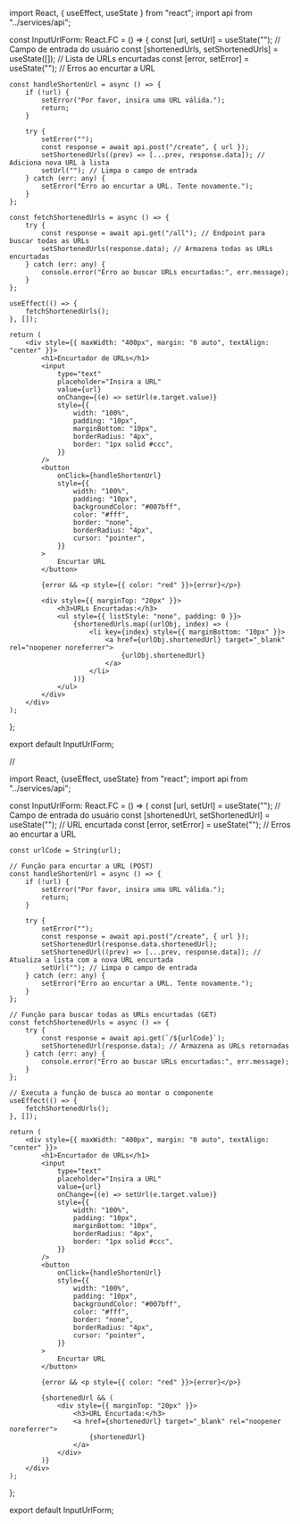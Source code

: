 import React, { useEffect, useState } from "react";
import api from "../services/api";

const InputUrlForm: React.FC = () => {
const [url, setUrl] = useState(""); // Campo de entrada do usuário
const [shortenedUrls, setShortenedUrls] = useState([]); // Lista de URLs encurtadas
const [error, setError] = useState(""); // Erros ao encurtar a URL

    const handleShortenUrl = async () => {
        if (!url) {
            setError("Por favor, insira uma URL válida.");
            return;
        }

        try {
            setError("");
            const response = await api.post("/create", { url });
            setShortenedUrls((prev) => [...prev, response.data]); // Adiciona nova URL à lista
            setUrl(""); // Limpa o campo de entrada
        } catch (err: any) {
            setError("Erro ao encurtar a URL. Tente novamente.");
        }
    };

    const fetchShortenedUrls = async () => {
        try {
            const response = await api.get("/all"); // Endpoint para buscar todas as URLs
            setShortenedUrls(response.data); // Armazena todas as URLs encurtadas
        } catch (err: any) {
            console.error("Erro ao buscar URLs encurtadas:", err.message);
        }
    };

    useEffect(() => {
        fetchShortenedUrls();
    }, []);

    return (
        <div style={{ maxWidth: "400px", margin: "0 auto", textAlign: "center" }}>
            <h1>Encurtador de URLs</h1>
            <input
                type="text"
                placeholder="Insira a URL"
                value={url}
                onChange={(e) => setUrl(e.target.value)}
                style={{
                    width: "100%",
                    padding: "10px",
                    marginBottom: "10px",
                    borderRadius: "4px",
                    border: "1px solid #ccc",
                }}
            />
            <button
                onClick={handleShortenUrl}
                style={{
                    width: "100%",
                    padding: "10px",
                    backgroundColor: "#007bff",
                    color: "#fff",
                    border: "none",
                    borderRadius: "4px",
                    cursor: "pointer",
                }}
            >
                Encurtar URL
            </button>

            {error && <p style={{ color: "red" }}>{error}</p>}

            <div style={{ marginTop: "20px" }}>
                <h3>URLs Encurtadas:</h3>
                <ul style={{ listStyle: "none", padding: 0 }}>
                    {shortenedUrls.map((urlObj, index) => (
                        <li key={index} style={{ marginBottom: "10px" }}>
                            <a href={urlObj.shortenedUrl} target="_blank" rel="noopener noreferrer">
                                {urlObj.shortenedUrl}
                            </a>
                        </li>
                    ))}
                </ul>
            </div>
        </div>
    );
};

export default InputUrlForm;




//



import React, {useEffect, useState} from "react";
import api from "../services/api";

const InputUrlForm: React.FC = () => {
const [url, setUrl] = useState(""); // Campo de entrada do usuário
const [shortenedUrl, setShortenedUrl] = useState(""); // URL encurtada
const [error, setError] = useState(""); // Erros ao encurtar a URL

    const urlCode = String(url);

    // Função para encurtar a URL (POST)
    const handleShortenUrl = async () => {
        if (!url) {
            setError("Por favor, insira uma URL válida.");
            return;
        }

        try {
            setError("");
            const response = await api.post("/create", { url });
            setShortenedUrl(response.data.shortenedUrl);
            setShortenedUrl((prev) => [...prev, response.data]); // Atualiza a lista com a nova URL encurtada
            setUrl(""); // Limpa o campo de entrada
        } catch (err: any) {
            setError("Erro ao encurtar a URL. Tente novamente.");
        }
    };

    // Função para buscar todas as URLs encurtadas (GET)
    const fetchShortenedUrls = async () => {
        try {
            const response = await api.get(`/${urlCode}`);
            setShortenedUrl(response.data); // Armazena as URLs retornadas
        } catch (err: any) {
            console.error("Erro ao buscar URLs encurtadas:", err.message);
        }
    };

    // Executa a função de busca ao montar o componente
    useEffect(() => {
        fetchShortenedUrls();
    }, []);

    return (
        <div style={{ maxWidth: "400px", margin: "0 auto", textAlign: "center" }}>
            <h1>Encurtador de URLs</h1>
            <input
                type="text"
                placeholder="Insira a URL"
                value={url}
                onChange={(e) => setUrl(e.target.value)}
                style={{
                    width: "100%",
                    padding: "10px",
                    marginBottom: "10px",
                    borderRadius: "4px",
                    border: "1px solid #ccc",
                }}
            />
            <button
                onClick={handleShortenUrl}
                style={{
                    width: "100%",
                    padding: "10px",
                    backgroundColor: "#007bff",
                    color: "#fff",
                    border: "none",
                    borderRadius: "4px",
                    cursor: "pointer",
                }}
            >
                Encurtar URL
            </button>

            {error && <p style={{ color: "red" }}>{error}</p>}

            {shortenedUrl && (
                <div style={{ marginTop: "20px" }}>
                    <h3>URL Encurtada:</h3>
                    <a href={shortenedUrl} target="_blank" rel="noopener noreferrer">
                        {shortenedUrl}
                    </a>
                </div>
            )}
        </div>
    );
};

export default InputUrlForm;

